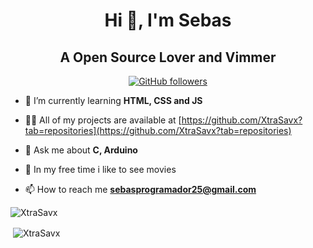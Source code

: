 
<h1 align="center">Hi 👋, I'm Sebas</h1>
<h2 align="center">A Open Source Lover and Vimmer</h3>

<p align="center" width="100%">
  <a href="https://github.com/XtraSavx">
    <img src="https://img.shields.io/github/followers/XtraSavx?style=flat-square&label=Github%20Followers" alt="GitHub followers"/>
   </a>
</p>

- 🌱 I’m currently learning **HTML, CSS and JS**

- 👨‍💻 All of my projects are available at [https://github.com/XtraSavx?tab=repositories](https://github.com/XtraSavx?tab=repositories)

- 💬 Ask me about **C, Arduino**

- 🤩 In my free time i like to see movies

- 📫 How to reach me **sebasprogramador25@gmail.com**

<p><img align="center" src="https://github-readme-stats.vercel.app/api/top-langs?username=xtrasavx&show_icons=true&theme=tokyonight&locale=en&layout=compact" alt="XtraSavx" /></p>

<p>&nbsp;<img align="center" src="https://github-readme-stats.vercel.app/api?username=xtrasavx&show_icons=true&theme=tokyonight&locale=en" alt="XtraSavx" /></p>


